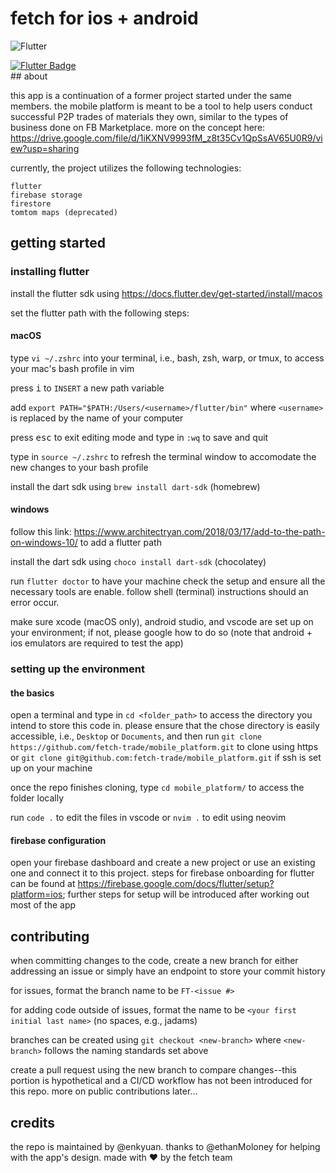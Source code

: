 # fetch for ios + android

![Flutter](https://img.shields.io/badge/Flutter-%2302569B.svg?style=for-the-badge&logo=Flutter&logoColor=white)

<div id="badges">
  <a href="https://flutter.dev/"><img src="https://img.shields.io/badge/Flutter-%2302569B.svg?style=for-the-badge&logo=Flutter&logoColor=white" alt="Flutter Badge"/></a>
</div>
## about

this app is a continuation of a former project started under the same members. the mobile platform is meant to be a tool to help users conduct
successful P2P trades of materials they own, similar to the types of business done on FB Marketplace. more on the concept here: https://drive.google.com/file/d/1iKXNV9993fM_z8t35Cv1QpSsAV65U0R9/view?usp=sharing

currently, the project utilizes the following technologies:

    flutter
    firebase storage
    firestore
    tomtom maps (deprecated)

## getting started

### installing flutter

install the flutter sdk using https://docs.flutter.dev/get-started/install/macos

set the flutter path with the following steps:

#### macOS

type `vi ~/.zshrc` into your terminal, i.e., bash, zsh, warp, or tmux, to access your mac's bash profile in vim

press <kbd>i</kbd> to `INSERT` a new path variable

add `export PATH="$PATH:/Users/<username>/flutter/bin"` where `<username>` is replaced by the name of your computer

press <kbd>esc</kbd> to exit editing mode and type in `:wq` to save and quit

type in `source ~/.zshrc` to refresh the terminal window to accomodate the new changes to your bash profile

install the dart sdk using `brew install dart-sdk` (homebrew)

#### windows

follow this link: https://www.architectryan.com/2018/03/17/add-to-the-path-on-windows-10/ to add a flutter path

install the dart sdk using `choco install dart-sdk` (chocolatey)

run `flutter doctor` to have your machine check the setup and ensure all the necessary tools are enable. follow shell (terminal) instructions should an error occur.

make sure xcode (macOS only), android studio, and vscode are set up on your environment; if not, please google how to do so (note that android +
ios emulators are required to test the app)

### setting up the environment

#### the basics

open a terminal and type in `cd <folder_path>` to access the directory you intend to store this code in. please ensure that the chose directory is easily accessible, i.e., `Desktop` or `Documents`, and then run `git clone https://github.com/fetch-trade/mobile_platform.git` to clone using https or `git clone git@github.com:fetch-trade/mobile_platform.git` if ssh is set up on your machine

once the repo finishes cloning, type `cd mobile_platform/` to access the folder locally

run `code .` to edit the files in vscode or `nvim .` to edit using neovim

#### firebase configuration

open your firebase dashboard and create a new project or use an existing one and connect it to this project. steps for firebase onboarding for flutter can be found at https://firebase.google.com/docs/flutter/setup?platform=ios; further steps for setup will be introduced after working out most of the app

## contributing

when committing changes to the code, create a new branch for either addressing an issue or simply have an endpoint to store your commit history

for issues, format the branch name to be `FT-<issue #>`

for adding code outside of issues, format the name to be `<your first initial last name>` (no spaces, e.g., jadams)

branches can be created using `git checkout <new-branch>` where `<new-branch>` follows the naming standards set above

create a pull request using the new branch to compare changes--this portion is hypothetical and a CI/CD workflow has not been introduced for this repo. more on public contributions later...

## credits

the repo is maintained by @enkyuan. thanks to @ethanMoloney for helping with the app's design. made with :heart: by the fetch team
